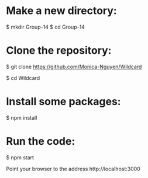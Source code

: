 # Make a new directory:

$ mkdir Group-14
$ cd Group-14

# Clone the repository:

$ git clone https://github.com/Monica-Nguyen/Wildcard

$ cd Wildcard

# Install some packages:

$ npm install

# Run the code:

$ npm start

Point your browser to the address http://localhost:3000

